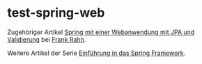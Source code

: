 test-spring-web
===============

Zugehöriger Artikel [Spring mit einer Webanwendung mit JPA und Validierung](http://www.frank-rahn.de/spring-mit-einer-webanwendung-mit-jpa-und-validierung.html "Spring mit einer Webanwendung mit JPA und Validierung bei Frank Rahn") bei [Frank Rahn](http://www.frank-rahn.de "Homepage von Frank Rahn").

Weitere Artikel der Serie [Einführung in das Spring Framework](http://www.frank-rahn.de/einfuehrung-spring-framework.html "Einführung in das Spring Framework bei Frank Rahn").